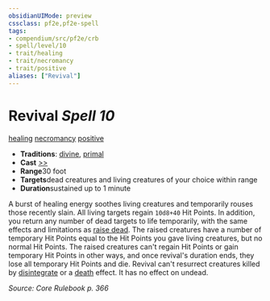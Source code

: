 ```yaml
---
obsidianUIMode: preview
cssclass: pf2e,pf2e-spell
tags:
- compendium/src/pf2e/crb
- spell/level/10
- trait/healing
- trait/necromancy
- trait/positive
aliases: ["Revival"]
---
```

# Revival *Spell 10*   
[healing](../../rules/traits/healing.md)  [necromancy](../../rules/traits/necromancy.md)  [positive](../../rules/traits/positive.md)  

- **Traditions**: [divine](../../rules/traits/divine.md), [primal](../../rules/traits/primal.md)
- **Cast** [>>](../../rules/core-rulebook/chapter-9-playing-the-game.md#Actions "Two-Action") 
- **Range**30 foot
- **Targets**dead creatures and living creatures of your choice within range
- **Duration**sustained up to 1 minute

A burst of healing energy soothes living creatures and temporarily rouses those recently slain. All living targets regain `10d8+40` Hit Points. In addition, you return any number of dead targets to life temporarily, with the same effects and limitations as [raise dead](raise-dead.md). The raised creatures have a number of temporary Hit Points equal to the Hit Points you gave living creatures, but no normal Hit Points. The raised creatures can't regain Hit Points or gain temporary Hit Points in other ways, and once revival's duration ends, they lose all temporary Hit Points and die. Revival can't resurrect creatures killed by [disintegrate](disintegrate.md) or a [death](../../rules/traits/death.md) effect. It has no effect on undead.

*Source: Core Rulebook p. 366*